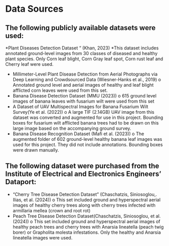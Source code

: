# Data Sources
## The following publicly available datasets were used:
*Plant Diseases Detection Dataset “ (Khan, 2023)
    *This dataset includes annotated ground-level images from 30 classes of diseased and healthy plant species. Only Corn leaf blight, Corn Gray leaf spot, Corn rust leaf and Cherry leaf were used.
*	Millimeter-Level Plant Disease Detection from Aerial Photographs via Deep Learning and Crowdsourced Data (Wiesner-Hanks et al., 2019) 
o	Annotated ground level and aerial images of healthy and leaf blight afflicted corn leaves were used from this set. 
*	Banana Disease Detection Dataset (MMU (2023))
o	615 ground level images of banana leaves with fusarium wilt were used from this set
*	A Dataset of UAV Multispectral Images for Banana Fusarium Wilt Survey(Ye et al. (2022))
o	A large TIF (2.14GB) UAV image from this dataset was converted and augmented for use in this project. Bounding boxes for fusarium wilt afflicted banana trees had to be drawn on this large image based on the accompanying ground survey.
*	Banana Disease Recognition Dataset (Mafi et al. (2023))
o	The augmented folder of 602 ground-level healthy banana leaf images was used for this project. They did not include annotations. Bounding boxes were drawn manually. 
## The following dataset were purchased from the Institute of Electrical and Electronics Engineers’ Dataport:
*	“Cherry Tree Disease Detection Dataset” (Chaschatzis, Siniosoglou,. Ilias, et al. (2024))
o	This set included ground and hyperspectral aerial images of healthy cherry trees along with cherry trees infected with armillaria mellea (crown and root rot)
*	Peach Tree Disease Detection Dataset(Chaschatzis, Siniosoglou, et al. (2024))
o	This set included ground and hyperspectral aerial images of healthy peach trees and cherry trees with Anarsia lineatella (peach twig borer) or Grapholita molesta infestations. Only the healthy and Anarsia lineatella images were used. 
